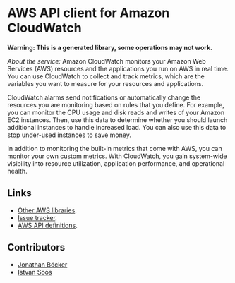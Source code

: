 # AWS API client for Amazon CloudWatch

**Warning: This is a generated library, some operations may not work.**

*About the service:*
Amazon CloudWatch monitors your Amazon Web Services (AWS) resources and the
applications you run on AWS in real time. You can use CloudWatch to collect
and track metrics, which are the variables you want to measure for your
resources and applications.

CloudWatch alarms send notifications or automatically change the resources
you are monitoring based on rules that you define. For example, you can
monitor the CPU usage and disk reads and writes of your Amazon EC2
instances. Then, use this data to determine whether you should launch
additional instances to handle increased load. You can also use this data to
stop under-used instances to save money.

In addition to monitoring the built-in metrics that come with AWS, you can
monitor your own custom metrics. With CloudWatch, you gain system-wide
visibility into resource utilization, application performance, and
operational health.

## Links

- [Other AWS libraries](https://github.com/agilord/aws_client/tree/master/generated).
- [Issue tracker](https://github.com/agilord/aws_client/issues).
- [AWS API definitions](https://github.com/aws/aws-sdk-js/tree/master/apis).

## Contributors

- [Jonathan Böcker](https://github.com/Schwusch)
- [Istvan Soós](https://github.com/isoos)

